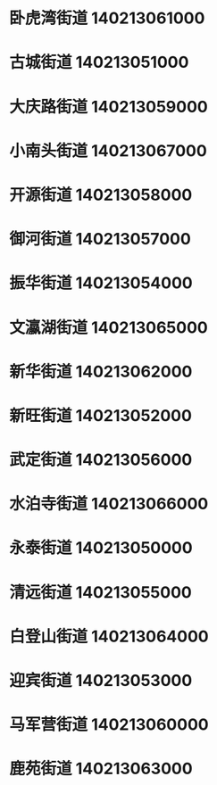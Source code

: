 # 卧虎湾街道 140213061000
# 古城街道 140213051000
# 大庆路街道 140213059000
# 小南头街道 140213067000
# 开源街道 140213058000
# 御河街道 140213057000
# 振华街道 140213054000
# 文瀛湖街道 140213065000
# 新华街道 140213062000
# 新旺街道 140213052000
# 武定街道 140213056000
# 水泊寺街道 140213066000
# 永泰街道 140213050000
# 清远街道 140213055000
# 白登山街道 140213064000
# 迎宾街道 140213053000
# 马军营街道 140213060000
# 鹿苑街道 140213063000
